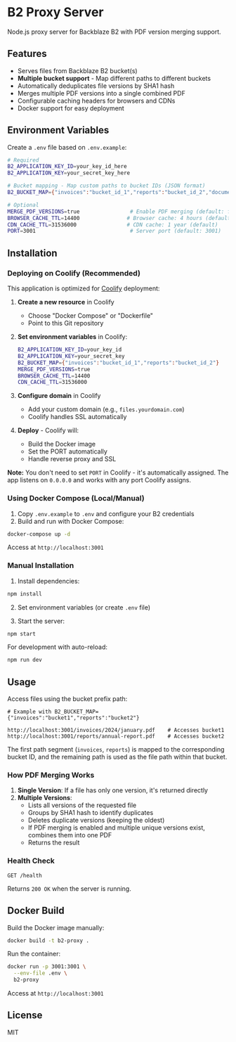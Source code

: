 # B2 Proxy Server

Node.js proxy server for Backblaze B2 with PDF version merging support.

## Features

- Serves files from Backblaze B2 bucket(s)
- **Multiple bucket support** - Map different paths to different buckets
- Automatically deduplicates file versions by SHA1 hash
- Merges multiple PDF versions into a single combined PDF
- Configurable caching headers for browsers and CDNs
- Docker support for easy deployment

## Environment Variables

Create a `.env` file based on `.env.example`:

```bash
# Required
B2_APPLICATION_KEY_ID=your_key_id_here
B2_APPLICATION_KEY=your_secret_key_here

# Bucket mapping - Map custom paths to bucket IDs (JSON format)
B2_BUCKET_MAP={"invoices":"bucket_id_1","reports":"bucket_id_2","documents":"bucket_id_3"}

# Optional
MERGE_PDF_VERSIONS=true                # Enable PDF merging (default: false)
BROWSER_CACHE_TTL=14400               # Browser cache: 4 hours (default)
CDN_CACHE_TTL=31536000                # CDN cache: 1 year (default)
PORT=3001                              # Server port (default: 3001)
```

## Installation

### Deploying on Coolify (Recommended)

This application is optimized for [Coolify](https://coolify.io) deployment:

1. **Create a new resource** in Coolify
   - Choose "Docker Compose" or "Dockerfile"
   - Point to this Git repository

2. **Set environment variables** in Coolify:
   ```bash
   B2_APPLICATION_KEY_ID=your_key_id
   B2_APPLICATION_KEY=your_secret_key
   B2_BUCKET_MAP={"invoices":"bucket_id_1","reports":"bucket_id_2"}
   MERGE_PDF_VERSIONS=true
   BROWSER_CACHE_TTL=14400
   CDN_CACHE_TTL=31536000
   ```

3. **Configure domain** in Coolify
   - Add your custom domain (e.g., `files.yourdomain.com`)
   - Coolify handles SSL automatically

4. **Deploy** - Coolify will:
   - Build the Docker image
   - Set the PORT automatically
   - Handle reverse proxy and SSL

**Note:** You don't need to set `PORT` in Coolify - it's automatically assigned. The app listens on `0.0.0.0` and works with any port Coolify assigns.

### Using Docker Compose (Local/Manual)

1. Copy `.env.example` to `.env` and configure your B2 credentials
2. Build and run with Docker Compose:

```bash
docker-compose up -d
```

Access at `http://localhost:3001`

### Manual Installation

1. Install dependencies:

```bash
npm install
```

2. Set environment variables (or create `.env` file)

3. Start the server:

```bash
npm start
```

For development with auto-reload:

```bash
npm run dev
```

## Usage

Access files using the bucket prefix path:

```
# Example with B2_BUCKET_MAP={"invoices":"bucket1","reports":"bucket2"}

http://localhost:3001/invoices/2024/january.pdf    # Accesses bucket1
http://localhost:3001/reports/annual-report.pdf    # Accesses bucket2
```

The first path segment (`invoices`, `reports`) is mapped to the corresponding bucket ID, and the remaining path is used as the file path within that bucket.

### How PDF Merging Works

1. **Single Version**: If a file has only one version, it's returned directly
2. **Multiple Versions**:
   - Lists all versions of the requested file
   - Groups by SHA1 hash to identify duplicates
   - Deletes duplicate versions (keeping the oldest)
   - If PDF merging is enabled and multiple unique versions exist, combines them into one PDF
   - Returns the result

### Health Check

```
GET /health
```

Returns `200 OK` when the server is running.

## Docker Build

Build the Docker image manually:

```bash
docker build -t b2-proxy .
```

Run the container:

```bash
docker run -p 3001:3001 \
  --env-file .env \
  b2-proxy
```

Access at `http://localhost:3001`

## License

MIT
